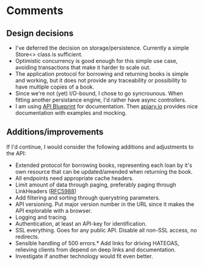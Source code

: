 Comments
=========

Design decisions
-----------------

* I've deferred the decision on storage/persistence. Currently a simple Store<> 
  class is sufficient.
* Optimistic concurrency is good enough for this simple use case, avoiding 
  transactions that make it harder to scale out.
* The application protocol for borrowing and returning books is simple and working, 
  but it does not provide any traceability or possibility to have multiple copies of
  a book.
* Since we're not (yet) I/O-bound, I chose to go syncrounous. When fitting another 
  persistance engine, I'd rather have async controllers.
* I am using [API Blueprint](http://apiblueprint.org/) for documentation. Then 
  [apiary.io](http://apiary.io/) provides nice documentation with examples and mocking.

Additions/improvements
-----------------------

If I'd continue, I would consider the following additions and adjustments to the API:

* Extended protocol for borrowing books, representing each loan by it's own resource 
  that can be updated/amended when returning the book.
* All endpoints need appropriate cache headers.
* Limit amount of data through paging, preferably paging through LinkHeaders 
  ([RFC5988](http://tools.ietf.org/html/rfc5988#page-6))
* Add filtering and sorting through querystring parameters.
* API versioning. Put major version number in the URL since it makes the API 
  explorable with a browser.
* Logging and tracing.
* Authentication, at least an API-key for identification. 
* SSL everything. Goes for any public API. Disable all non-SSL access, no redirects.
* Sensible handling of 500 errors.* Add links for driving HATEOAS, relieving clients 
  from depend on deep links and documentation.
* Investigate if another technology would fit even better.
